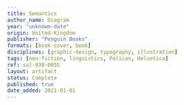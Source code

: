 ```yaml
---
title: Semantics
author_name: Diagram
year: "unknown-date"
origin: United-Kingdom
publisher: "Penguin Books"
formats: [book-cover, book]
disciplines: [graphic-design, typography, illustration]
tags: [non-fiction, linguistics, Pelican, Helvetica]
ref: sol-030-0055
layout: artifact
status: Complete
published: true
date_added: 2021-01-01
---
```

